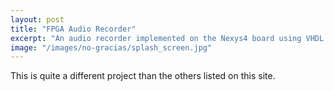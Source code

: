 ```yaml
---
layout: post
title: "FPGA Audio Recorder"
excerpt: "An audio recorder implemented on the Nexys4 board using VHDL and register files"
image: "/images/no-gracias/splash_screen.jpg"
---
```


This is quite a different project than the others listed on this site.